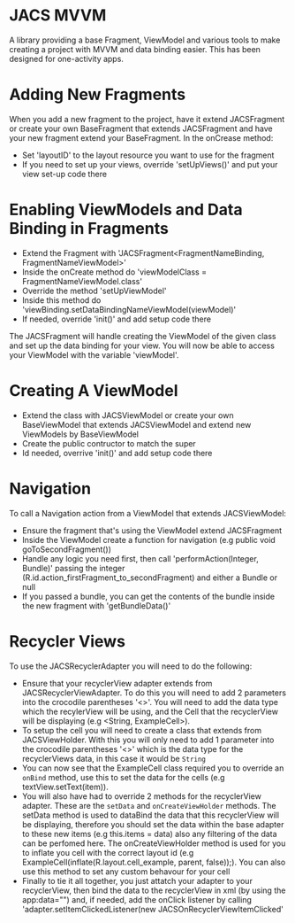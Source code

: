 # JACS MVVM
A library providing a base Fragment, ViewModel and various tools to make creating a project with MVVM and data binding easier. This has been designed for one-activity apps.
 
# Adding New Fragments
When you add a new fragment to the project, have it extend JACSFragment or create your own BaseFragment that extends JACSFragment and have your new fragment extend your BaseFragment. 
In the onCrease method:
- Set 'layoutID' to the layout resource you want to use for the fragment
- If you need to set up your views, override 'setUpViews()' and put your view set-up code there
 
# Enabling ViewModels and Data Binding in Fragments
- Extend the Fragment with 'JACSFragment<FragmentNameBinding, FragmentNameViewModel>'
- Inside the onCreate method do 'viewModelClass = FragmentNameViewModel.class'
- Override the method 'setUpViewModel'
- Inside this method do 'viewBinding.setDataBindingNameViewModel(viewModel)'
- If needed, override 'init()' and add setup code there
 
The JACSFragment will handle creating the ViewModel of the given class and set up the data binding for your view. You will now be able to access your ViewModel with the variable 'viewModel'.
 
# Creating A ViewModel
- Extend the class with JACSViewModel or create your own BaseViewModel that extends JACSViewModel and extend new ViewModels by BaseViewModel
- Create the public contructor to match the super
- Id needed, overrive 'init()' and add setup code there
 
# Navigation
To call a Navigation action from a ViewModel that extends JACSViewModel:
- Ensure the fragment that's using the ViewModel extend JACSFragment
- Inside the ViewModel create a function for navigation (e.g public void goToSecondFragment())
- Handle any logic you need first, then call 'performAction(Integer, Bundle)' passing the integer (R.id.action_firstFragment_to_secondFragment) and either a Bundle or null
- If you passed a bundle, you can get the contents of the bundle inside the new fragment with 'getBundleData()'

# Recycler Views
To use the JACSRecyclerAdapter you will need to do the following:
- Ensure that your recyclerView adapter extends from JACSRecyclerViewAdapter. To do this you will need to add 2 parameters into the crocodile parentheses '<>'. You will need to add the data type which the recylerView will be using, and the Cell that the recyclerView will be displaying (e.g <String, ExampleCell>).
- To setup the cell you will need to create a class that extends from JACSViewHolder. With this you will only need to add 1 parameter into the crocodile parentheses '<>' which is the data type for the recyclerViews data, in this case it would be `String`
- You can now see that the ExampleCell class required you to override an `onBind` method, use this to set the data for the cells (e.g textView.setText(item)). 
- You will also have had to override 2 methods for the recyclerView adapter. These are the `setData` and `onCreateViewHolder` methods. The setData method is used to dataBind the data that this recyclerView will be displaying, therefore you should set the data within the base adapter to these new items (e.g this.items = data) also any filtering of the data can be perfomed here. The onCreateViewHolder method is used for you to inflate you cell with the correct layout id (e.g ExampleCell(inflate(R.layout.cell_example, parent, false));). You can also use this method to set any custom behavour for your cell
- Finally to tie it all together, you just attatch your adapter to your recyclerView, then bind the data to the recyclerView in xml (by using the app:data="") and, if needed, add the onClick listener by calling 'adapter.setItemClickedListener(new JACSOnRecyclerViewItemClicked'
